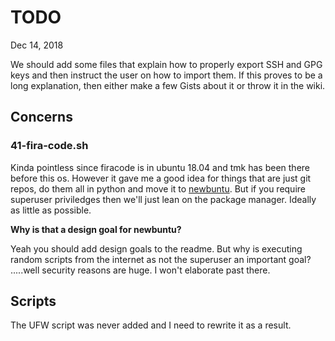 # TODO

Dec 14, 2018

We should add some files that explain how to properly export SSH and GPG keys
and then instruct the user on how to import them. If this proves to be a long
explanation, then either make a few Gists about it or throw it in the wiki.

## Concerns

### 41-fira-code.sh

Kinda pointless since firacode is in ubuntu 18.04 and tmk has been there before
this os. However it gave me a good idea for things that are just git repos, do
them all in python and move it to [newbuntu](~/projects/newbuntu/newbuntu).
But if you require superuser priviledges then we'll just lean on the package
manager. Ideally as little as possible.

**Why is that a design goal for newbuntu?**

Yeah you should add design goals to the readme.
But why is executing random scripts from the internet as not the
superuser an important goal? .....well security reasons are huge.
I won't elaborate past there.

## Scripts

The UFW script was never added and I need to rewrite it as a result.
